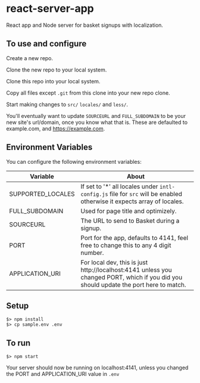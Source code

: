 # react-server-app
React app and Node server for basket signups with localization.

## To use and configure
Create a new repo.

Clone the new repo to your local system.

Clone this repo into your local system.

Copy all files except `.git` from this clone into your new repo clone.

Start making changes to `src/` `locales/` and `less/`.

You'll eventually want to update `SOURCEURL` and `FULL_SUBDOMAIN` to be your new site's url/domain, once you know what that is. These are defaulted to example.com, and https://example.com.

## Environment Variables

You can configure the following environment variables:

|Variable|About|
|--------|-----|
| SUPPORTED_LOCALES | If set to '*' all locales under `intl-config.js` file for `src` will be enabled otherwise it expects array of locales.
| FULL_SUBDOMAIN | Used for page title and optimizely.
| SOURCEURL | The URL to send to Basket during a signup.
| PORT | Port for the app, defaults to 4141, feel free to change this to any 4 digit number.
| APPLICATION_URI | For local dev, this is just http://localhost:4141 unless you changed PORT, which if you did you should update the port here to match.

## Setup

```
$> npm install
$> cp sample.env .env
```

## To run

```
$> npm start
```

Your server should now be running on localhost:4141, unless you changed the PORT and APPLICATION_URI value in `.env`


